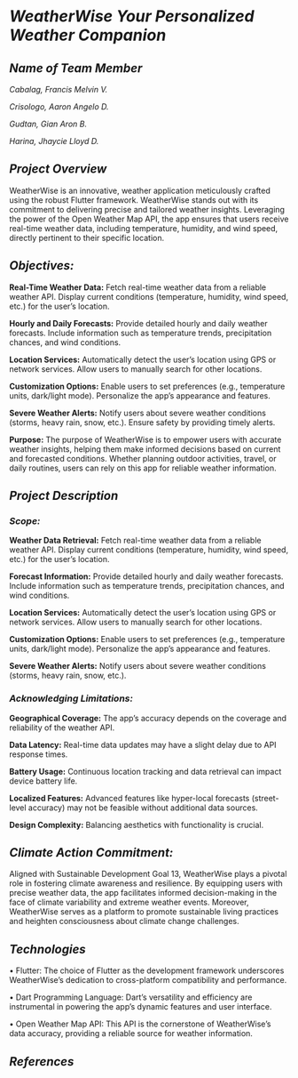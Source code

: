 # ***WeatherWise Your Personalized Weather Companion***

## ***Name of Team Member***

*Cabalag, Francis Melvin V.*

*Crisologo, Aaron Angelo D.*

*Gudtan, Gian Aron B.*

*Harina, Jhaycie Lloyd D.*

## ***Project Overview***
WeatherWise is an innovative, weather application meticulously crafted using the robust Flutter framework. WeatherWise stands out with its commitment to delivering precise and tailored weather insights. Leveraging the power of the Open Weather Map API, the app ensures that users receive real-time weather data, including temperature, humidity, and wind speed, directly pertinent to their specific location.

## ***Objectives:***
**Real-Time Weather Data:**
Fetch real-time weather data from a reliable weather API.
Display current conditions (temperature, humidity, wind speed, etc.) for the user’s location.

**Hourly and Daily Forecasts:**
Provide detailed hourly and daily weather forecasts.
Include information such as temperature trends, precipitation chances, and wind conditions.

**Location Services:**
Automatically detect the user’s location using GPS or network services.
Allow users to manually search for other locations.

**Customization Options:**
Enable users to set preferences (e.g., temperature units, dark/light mode).
Personalize the app’s appearance and features.

**Severe Weather Alerts:**
Notify users about severe weather conditions (storms, heavy rain, snow, etc.).
Ensure safety by providing timely alerts.

**Purpose:**
The purpose of WeatherWise is to empower users with accurate weather insights, helping them make informed decisions based on current and forecasted conditions. Whether planning outdoor activities, travel, or daily routines, users can rely on this app for reliable weather information.
## ***Project Description***
### ***Scope:***
**Weather Data Retrieval:**
Fetch real-time weather data from a reliable weather API.
Display current conditions (temperature, humidity, wind speed, etc.) for the user’s location.

**Forecast Information:**
Provide detailed hourly and daily weather forecasts.
Include information such as temperature trends, precipitation chances, and wind conditions.

**Location Services:**
Automatically detect the user’s location using GPS or network services.
Allow users to manually search for other locations.

**Customization Options:**
Enable users to set preferences (e.g., temperature units, dark/light mode).
Personalize the app’s appearance and features.

**Severe Weather Alerts:**
Notify users about severe weather conditions (storms, heavy rain, snow, etc.).


### ***Acknowledging Limitations:***
**Geographical Coverage:**
The app’s accuracy depends on the coverage and reliability of the weather API.

**Data Latency:**
Real-time data updates may have a slight delay due to API response times.

**Battery Usage:**
Continuous location tracking and data retrieval can impact device battery life.

**Localized Features:**
Advanced features like hyper-local forecasts (street-level accuracy) may not be feasible without additional data sources.

**Design Complexity:**
Balancing aesthetics with functionality is crucial.

## ***Climate Action Commitment:***
Aligned with Sustainable Development Goal 13, WeatherWise plays a pivotal role in fostering climate awareness and resilience. By equipping users with precise weather data, the app facilitates informed decision-making in the face of climate variability and extreme weather events. Moreover, WeatherWise serves as a platform to promote sustainable living practices and heighten consciousness about climate change challenges.

## ***Technologies***
• Flutter: The choice of Flutter as the development framework underscores WeatherWise’s dedication to cross-platform compatibility and performance.

• Dart Programming Language: Dart’s versatility and efficiency are instrumental in powering the app’s dynamic features and user interface.

• Open Weather Map API: This API is the cornerstone of WeatherWise’s data accuracy, providing a reliable source for weather information.

## ***References***
